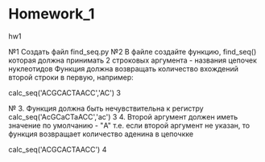 # Homework_1
hw1


 №1 Создать файл find_seq.py
 №2 В файле создайте функцию, find_seq() которая должна принимать 2 строковых аргумента - названия цепочек нуклеотидов
 Функция должна возвращать количество вхождений второй строки в первую, например:

 calc_seq('ACGCACTAACC','AC')
 3


 № 3. Функция должна быть нечувствительна к регистру
 calc_seq('AcGCaCTaACC','ac')
 3
 4. Второй аргумент должен иметь значение по умолчанию - "A"
 т.е. если второй аргумент не указан, то функция возвращает количество аденина в цепочкке


 calc_seq('ACGCACTAACC')
 4

